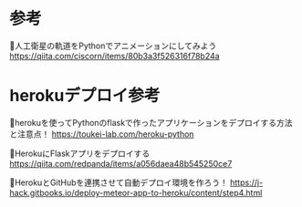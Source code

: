 # 参考
🔽人工衛星の軌道をPythonでアニメーションにしてみよう
https://qiita.com/ciscorn/items/80b3a3f526316f78b24a


# herokuデプロイ参考
🔽herokuを使ってPythonのflaskで作ったアプリケーションをデプロイする方法と注意点！
https://toukei-lab.com/heroku-python

🔽HerokuにFlaskアプリをデプロイする
https://qiita.com/redpanda/items/a056daea48b545250ce7

🔽HerokuとGitHubを連携させて自動デプロイ環境を作ろう！
https://j-hack.gitbooks.io/deploy-meteor-app-to-heroku/content/step4.html